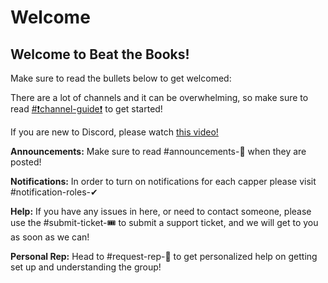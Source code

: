 # Welcome

## **Welcome to Beat the Books!**

Make sure to read the bullets below to get welcomed:

There are a lot of channels and it can be overwhelming, so make sure to read ⁠[#❗channel-guide❗](discord://discordapp.com/channels/929785309087014923/996178614125084812) to get started!

If you are new to Discord, please watch [this video!](https://youtu.be/nPmdafMo1b8)

**Announcements:** Make sure to read ⁠#announcements-📣 when they are posted!

**Notifications:** In order to turn on notifications for each capper please visit ⁠#notification-roles-✔

**Help:** If you have any issues in here, or need to contact someone, please use the ⁠#submit-ticket-🎟 to submit a support ticket, and we will get to you as soon as we can!

**Personal Rep:** Head to ⁠#request-rep-📩 to get personalized help on getting set up and understanding the group!

